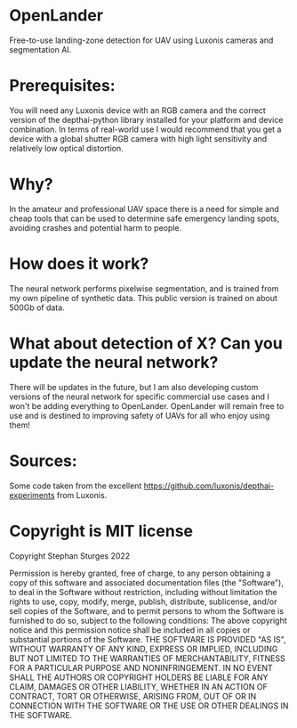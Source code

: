 # OpenLander

Free-to-use landing-zone detection for UAV using Luxonis cameras and segmentation AI. 

# Prerequisites:

You will need any Luxonis device with an RGB camera and the correct version of the depthai-python library installed for your platform and device combination. In terms of real-world use I would recommend that you get a device with a global shutter RGB camera with high light sensitivity and relatively low optical distortion.

# Why? 

In the amateur and professional UAV space there is a need for simple and cheap tools that can be used to determine safe emergency landing spots, avoiding crashes and potential harm to people.

# How does it work?

The neural network performs pixelwise segmentation, and is trained from my own pipeline of synthetic data. This public version is trained on about 500Gb of data. 


# What about detection of X? Can you update the neural network?

There will be updates in the future, but I am also developing custom versions of the neural network for specific commercial use cases and I won't be adding everything to OpenLander. 
OpenLander will remain free to use and is destined to improving safety of UAVs for all who enjoy using them!

# Sources:
Some code taken from the excellent https://github.com/luxonis/depthai-experiments from Luxonis.

# Copyright is MIT license
Copyright Stephan Sturges 2022

Permission is hereby granted, free of charge, to any person obtaining a copy of this software and associated documentation files (the "Software"), to deal in the Software without restriction, including without limitation the rights to use, copy, modify, merge, publish, distribute, sublicense, and/or sell copies of the Software, and to permit persons to whom the Software is furnished to do so, subject to the following conditions:
The above copyright notice and this permission notice shall be included in all copies or substantial portions of the Software.
THE SOFTWARE IS PROVIDED "AS IS", WITHOUT WARRANTY OF ANY KIND, EXPRESS OR IMPLIED, INCLUDING BUT NOT LIMITED TO THE WARRANTIES OF MERCHANTABILITY, FITNESS FOR A PARTICULAR PURPOSE AND NONINFRINGEMENT. IN NO EVENT SHALL THE AUTHORS OR COPYRIGHT HOLDERS BE LIABLE FOR ANY CLAIM, DAMAGES OR OTHER LIABILITY, WHETHER IN AN ACTION OF CONTRACT, TORT OR OTHERWISE, ARISING FROM, OUT OF OR IN CONNECTION WITH THE SOFTWARE OR THE USE OR OTHER DEALINGS IN THE SOFTWARE.
